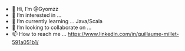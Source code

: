 - 👋 Hi, I’m @Gyomzz
- 👀 I’m interested in ...
- 🌱 I’m currently learning ... Java/Scala
- 💞️ I’m looking to collaborate on ...
- 📫 How to reach me ... https://www.linkedin.com/in/guillaume-millet-591a051b1/

<!---
Gyomzz/Gyomzz is a ✨ special ✨ repository because its `README.md` (this file) appears on your GitHub profile.
You can click the Preview link to take a look at your changes.
--->
